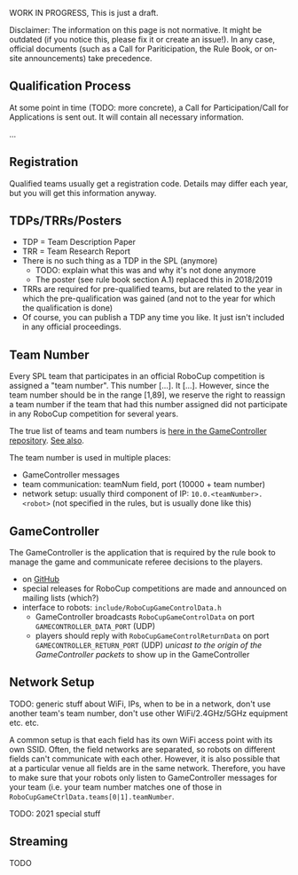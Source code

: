 WORK IN PROGRESS, This is just a draft.

Disclaimer: The information on this page is not normative. It might be outdated (if you notice this, please fix it or create an issue!). In any case, official documents (such as a Call for Pariticipation, the Rule Book, or on-site announcements) take precedence.



## Qualification Process

At some point in time (TODO: more concrete), a Call for Participation/Call for Applications is sent out. It will contain all necessary information.

...

## Registration

Qualified teams usually get a registration code. Details may differ each year, but you will get this information anyway.

## TDPs/TRRs/Posters

- TDP = Team Description Paper
- TRR = Team Research Report
- There is no such thing as a TDP in the SPL (anymore)
  - TODO: explain what this was and why it's not done anymore
  - The poster (see rule book section A.1) replaced this in 2018/2019
- TRRs are required for pre-qualified teams, but are related to the year in which the pre-qualification was gained (and not to the year for which the qualification is done)
- Of course, you can publish a TDP any time you like. It just isn't included in any official proceedings.


## Team Number

Every SPL team that participates in an official RoboCup competition is assigned a "team number". This number [...]. It [...]. However, since the team number should be in the range [1,89], we reserve the right to reassign a team number if the team that had this number assigned did not participate in any RoboCup competition for several years.

The true list of teams and team numbers is [here in the GameController repository](https://github.com/RoboCup-SPL/GameController/blob/master/resources/config/spl/teams.cfg). [See also](https://github.com/RoboCup-SPL/GameController#adding-teams-to-the-gamecontroller).

The team number is used in multiple places:
- GameController messages
- team communication: teamNum field, port (10000 + team number)
- network setup: usually third component of IP: `10.0.<teamNumber>.<robot>` (not specified in the rules, but is usually done like this)

## GameController

The GameController is the application that is required by the rule book to manage the game and communicate referee decisions to the players.

- on [GitHub](https://github.com/RoboCup-SPL/GameController)
- special releases for RoboCup competitions are made and announced on mailing lists (which?)
- interface to robots: `include/RoboCupGameControlData.h`
  - GameController broadcasts `RoboCupGameControlData` on port `GAMECONTROLLER_DATA_PORT` (UDP)
  - players should reply with `RoboCupGameControlReturnData` on port `GAMECONTROLLER_RETURN_PORT` (UDP) *unicast to the origin of the GameController packets* to show up in the GameController

## Network Setup

TODO: generic stuff about WiFi, IPs, when to be in a network, don't use another team's team number, don't use other WiFi/2.4GHz/5GHz equipment etc. etc.

A common setup is that each field has its own WiFi access point with its own SSID. Often, the field networks are separated, so robots on different fields can't communicate with each other. However, it is also possible that at a particular venue all fields are in the same network. Therefore, you have to make sure that your robots only listen to GameController messages for your team (i.e. your team number matches one of those in `RoboCupGameCtrlData.teams[0|1].teamNumber`.

TODO: 2021 special stuff

## Streaming

TODO
